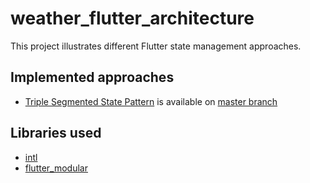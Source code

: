 # weather_flutter_architecture

This project illustrates different Flutter state management approaches.

## Implemented approaches

- [Triple Segmented State Pattern](https://triple.flutterando.com.br/) is available
  on [master branch](https://github.com/vmpay/weather_flutter/tree/master)

## Libraries used

- [intl](https://pub.dev/packages/intl)
- [flutter_modular](https://modular.flutterando.com.br/)
